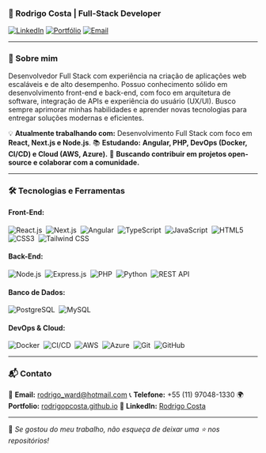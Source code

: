 ### 🚀 Rodrigo Costa | Full-Stack Developer

[![LinkedIn](https://img.shields.io/badge/LinkedIn-blue?style=for-the-badge&logo=linkedin)](https://www.linkedin.com/in/rodrigopc-developer)
[![Portfólio](https://img.shields.io/badge/Portfólio-purple?style=for-the-badge&logo=react)](https://rodrigopcosta.github.io/)
[![Email](https://img.shields.io/badge/Email-red?style=for-the-badge&logo=microsoft-outlook)](mailto:rodrigo_ward@hotmail.com)

---

### 👋 Sobre mim

Desenvolvedor Full Stack com experiência na criação de aplicações web escaláveis e de alto desempenho. Possuo conhecimento sólido em desenvolvimento front-end e back-end, com foco em arquitetura de software, integração de APIs e experiência do usuário (UX/UI). Busco sempre aprimorar minhas habilidades e aprender novas tecnologias para entregar soluções modernas e eficientes.

💡 **Atualmente trabalhando com:** Desenvolvimento Full Stack com foco em **React, Next.js e Node.js**.
📚 **Estudando:** **Angular, PHP, DevOps (Docker, CI/CD) e Cloud (AWS, Azure).**
💬 **Buscando contribuir em projetos open-source e colaborar com a comunidade.**

---

### 🛠️ Tecnologias e Ferramentas

#### **Front-End:**
![React.js](https://img.shields.io/badge/React-20232A?style=for-the-badge&logo=react&logoColor=61DAFB)&nbsp;
![Next.js](https://img.shields.io/badge/Next.js-000000?style=for-the-badge&logo=next.js&logoColor=white)&nbsp;
![Angular](https://img.shields.io/badge/Angular-C3002F?style=for-the-badge&logo=angular&logoColor=white)&nbsp;
![TypeScript](https://img.shields.io/badge/TypeScript-007ACC?style=for-the-badge&logo=typescript&logoColor=white)&nbsp;
![JavaScript](https://img.shields.io/badge/JavaScript-F7DF1E?style=for-the-badge&logo=javascript&logoColor=black)&nbsp;
![HTML5](https://img.shields.io/badge/HTML5-E34F26?style=for-the-badge&logo=html5&logoColor=white)&nbsp;
![CSS3](https://img.shields.io/badge/CSS3-1572B6?style=for-the-badge&logo=css3&logoColor=white)&nbsp;
![Tailwind CSS](https://img.shields.io/badge/Tailwind_CSS-38B2AC?style=for-the-badge&logo=tailwind-css&logoColor=white)&nbsp;

#### **Back-End:**
![Node.js](https://img.shields.io/badge/Node.js-43853D?style=for-the-badge&logo=node.js&logoColor=white)&nbsp;
![Express.js](https://img.shields.io/badge/Express.js-000000?style=for-the-badge&logo=express&logoColor=white)&nbsp;
![PHP](https://img.shields.io/badge/PHP-777BB4?style=for-the-badge&logo=php&logoColor=white)&nbsp;
![Python](https://img.shields.io/badge/Python-306998?style=for-the-badge&logo=python&logoColor=white)&nbsp;
![REST API](https://img.shields.io/badge/REST_API-0082C9?style=for-the-badge&logo=api&logoColor=white)&nbsp;

#### **Banco de Dados:**
![PostgreSQL](https://img.shields.io/badge/PostgreSQL-336791?style=for-the-badge&logo=postgresql&logoColor=white)&nbsp;
![MySQL](https://img.shields.io/badge/MySQL-005C84?style=for-the-badge&logo=mysql&logoColor=white)&nbsp;

#### **DevOps & Cloud:**
![Docker](https://img.shields.io/badge/Docker-2496ED?style=for-the-badge&logo=docker&logoColor=white)&nbsp;
![CI/CD](https://img.shields.io/badge/CI%2FCD-3E8CDD?style=for-the-badge&logo=gitlab&logoColor=white)&nbsp;
![AWS](https://img.shields.io/badge/AWS-FF9900?style=for-the-badge&logo=amazon-aws&logoColor=white)&nbsp;
![Azure](https://img.shields.io/badge/Azure-0078D7?style=for-the-badge&logo=microsoft-azure&logoColor=white)&nbsp;
![Git](https://img.shields.io/badge/GIT-E44C30?style=for-the-badge&logo=git&logoColor=white)&nbsp;
![GitHub](https://img.shields.io/badge/GitHub-181717?style=for-the-badge&logo=github&logoColor=white)&nbsp;

---

### 📬 Contato

📧 **Email:** [rodrigo_ward@hotmail.com](mailto:rodrigo_ward@hotmail.com)
📞 **Telefone:** +55 (11) 97048-1330
🌍 **Portfolio:** [rodrigopcosta.github.io](https://rodrigopcosta.github.io/)
💼 **LinkedIn:** [Rodrigo Costa](https://www.linkedin.com/in/rodrigopc-developer)

---

📢 *Se gostou do meu trabalho, não esqueça de deixar uma ⭐ nos repositórios!*
